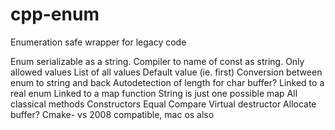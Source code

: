 # cpp-enum
Enumeration safe wrapper for legacy code

Enum serializable as a string.
Compiler to name of const as string.
Only allowed values
List of all values
Default value (ie. first)
Conversion between enum to string and back
Autodetection of length for char buffer?
Linked to a real enum
Linked to a map function
String is just one possible map
All classical methods
Constructors
Equal
Compare
Virtual destructor
Allocate buffer?
Cmake- vs 2008 compatible, mac os also
